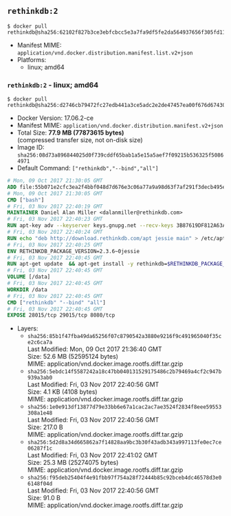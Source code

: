 ## `rethinkdb:2`

```console
$ docker pull rethinkdb@sha256:62102f827b3ce3ebfcbcc5e3a7fa9df5fe2da564937656f305fd112aca9b89bf
```

-	Manifest MIME: `application/vnd.docker.distribution.manifest.list.v2+json`
-	Platforms:
	-	linux; amd64

### `rethinkdb:2` - linux; amd64

```console
$ docker pull rethinkdb@sha256:d2746cb79472fc27edb441a3ce5adc2e2de47457ea00f676d6743040aa7a20b7
```

-	Docker Version: 17.06.2-ce
-	Manifest MIME: `application/vnd.docker.distribution.manifest.v2+json`
-	Total Size: **77.9 MB (77873615 bytes)**  
	(compressed transfer size, not on-disk size)
-	Image ID: `sha256:08d73a896844025d0f739cddf65bab1a5e15a5aef7f09215b536325f50864971`
-	Default Command: `["rethinkdb","--bind","all"]`

```dockerfile
# Mon, 09 Oct 2017 21:30:05 GMT
ADD file:55b071e2cfc3ea2f4bbf048d7d676e3c06a77a9a98d63f7af291f3decb495ec8 in / 
# Mon, 09 Oct 2017 21:30:05 GMT
CMD ["bash"]
# Fri, 03 Nov 2017 22:40:19 GMT
MAINTAINER Daniel Alan Miller <dalanmiller@rethinkdb.com>
# Fri, 03 Nov 2017 22:40:23 GMT
RUN apt-key adv --keyserver keys.gnupg.net --recv-keys 3B87619DF812A63A8C1005C30742918E5C8DA04A
# Fri, 03 Nov 2017 22:40:24 GMT
RUN echo "deb http://download.rethinkdb.com/apt jessie main" > /etc/apt/sources.list.d/rethinkdb.list
# Fri, 03 Nov 2017 22:40:25 GMT
ENV RETHINKDB_PACKAGE_VERSION=2.3.6~0jessie
# Fri, 03 Nov 2017 22:40:45 GMT
RUN apt-get update 	&& apt-get install -y rethinkdb=$RETHINKDB_PACKAGE_VERSION 	&& rm -rf /var/lib/apt/lists/*
# Fri, 03 Nov 2017 22:40:45 GMT
VOLUME [/data]
# Fri, 03 Nov 2017 22:40:45 GMT
WORKDIR /data
# Fri, 03 Nov 2017 22:40:45 GMT
CMD ["rethinkdb" "--bind" "all"]
# Fri, 03 Nov 2017 22:40:45 GMT
EXPOSE 28015/tcp 29015/tcp 8080/tcp
```

-	Layers:
	-	`sha256:85b1f47fba49da65256f07c8790542a3880e9216f9c491965040f35ce2c6ca7a`  
		Last Modified: Mon, 09 Oct 2017 21:36:40 GMT  
		Size: 52.6 MB (52595124 bytes)  
		MIME: application/vnd.docker.image.rootfs.diff.tar.gzip
	-	`sha256:5ebdc14f5587242a18c47bb040131529175486c2b79469a4cf2c947b939a3ab0`  
		Last Modified: Fri, 03 Nov 2017 22:40:56 GMT  
		Size: 4.1 KB (4108 bytes)  
		MIME: application/vnd.docker.image.rootfs.diff.tar.gzip
	-	`sha256:1e0e913df13877d79e33bb6e67a1cac2ac7ae3524f2834f8eee59553308a1e48`  
		Last Modified: Fri, 03 Nov 2017 22:40:56 GMT  
		Size: 217.0 B  
		MIME: application/vnd.docker.image.rootfs.diff.tar.gzip
	-	`sha256:5d2d8a34d665862a7f14828aa9bc3b30f43adb343a997113fe0ec7ce06287f1c`  
		Last Modified: Fri, 03 Nov 2017 22:41:02 GMT  
		Size: 25.3 MB (25274075 bytes)  
		MIME: application/vnd.docker.image.rootfs.diff.tar.gzip
	-	`sha256:f95deb25404f4e91fbb97f754a28f72444b85c92bceb4dc46578d3e06148f04d`  
		Last Modified: Fri, 03 Nov 2017 22:40:56 GMT  
		Size: 91.0 B  
		MIME: application/vnd.docker.image.rootfs.diff.tar.gzip
